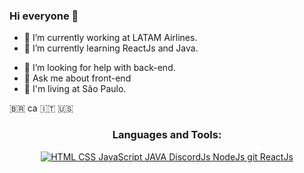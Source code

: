 ### Hi everyone 👋

- 🔭 I’m currently working at <a src="https://www.latamairlines.com/">LATAM Airlines</a>.
- 🌱 I’m currently learning ReactJs and Java.
<!-- - 👯 I’m looking to collaborate on ... -->
- 🤔 I’m looking for help with back-end.
- 💬 Ask me about front-end
- 📍 I'm living at São Paulo.
<!-- - 📫 How to reach me: ...
- ⚡ Fun fact: .. -->

🇧🇷 ca 🇮🇹 🇺🇸


<h3 align="center">Languages and Tools:</h3>
<p align="center">
    <a href="https://skillicons.dev">
        <img title='HTML  CSS  JavaScript  JAVA  DiscordJs  NodeJs  git  ReactJs' src="https://skillicons.dev/icons?i=html,css,js,java,discordjs,nodejs,git,react&theme=dark" />
    </a>
</p>

<!-- https://github.com/tandpfun/skill-icons -->
